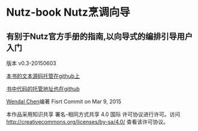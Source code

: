# Nutz-book Nutz烹调向导

## 有别于Nutz官方手册的指南,以向导式的编排引导用户入门

版本 v0.3-20150603


[本书的文本源码托管在github上](https://github.com/wendal/nutz-book)

[书中代码的托管地址也在github](https://github.com/wendal/nutz-book-project)

[Wendal Chen](http://wendal.net)编著 Fisrt Commit on Mar 9, 2015

本作品采用知识共享 署名-相同方式共享 4.0 国际 许可协议进行许可。访问 http://creativecommons.org/licenses/by-sa/4.0/ 查看该许可协议。
